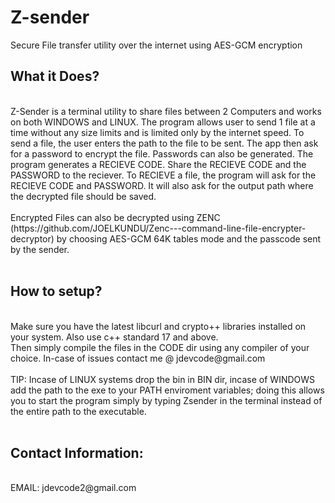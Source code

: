 # Z-sender
Secure File transfer utility over the internet using AES-GCM encryption

<h2>What it Does?</h2><br>
Z-Sender is a terminal utility to share files between 2 Computers and works on both WINDOWS and LINUX. The program allows user to send 1 file at a time without any size limits and is limited only by the internet speed. To send a file, the user enters the path to the file to be sent. The app then ask for a password to encrypt the file. Passwords can also be generated. The program generates a RECIEVE CODE. Share the RECIEVE CODE and the PASSWORD to the reciever. To RECIEVE a file, the program will ask for the RECIEVE CODE and PASSWORD. It will also ask for the output path where the decrypted file should be saved. <br>
<br>
Encrypted Files can also be decrypted using ZENC (https://github.com/JOELKUNDU/Zenc---command-line-file-encrypter-decryptor) by choosing AES-GCM 64K tables mode and the passcode sent by the sender.<br>
<br>
<h2>How to setup?</h2><br>
Make sure you have the latest libcurl and crypto++ libraries installed on your system. Also use c++ standard 17 and above.<br>
Then simply compile the files in the CODE dir using any compiler of your choice. In-case of issues contact me @ jdevcode@gmail.com<br>
<br>
TIP: Incase of LINUX systems drop the bin in BIN dir, incase of WINDOWS add the path to the exe to your PATH enviroment variables; doing this allows you to start the program simply by typing Zsender in the terminal instead of the entire path to the executable.<br>
<br>
<h2>Contact Information:</h2><br>
EMAIL: jdevcode2@gmail.com<br>






